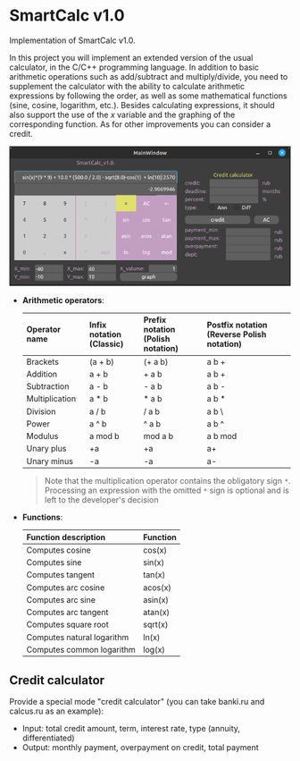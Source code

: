 # SmartCalc v1.0

Implementation of SmartCalc v1.0.

In this project you will implement an extended version of the usual calculator, in the C/С++ programming language. In addition to basic arithmetic operations such as add/subtract and multiply/divide, you need to supplement the calculator with the ability to calculate arithmetic expressions by following the order, as well as some mathematical functions (sine, cosine, logarithm, etc.).
Besides calculating expressions, it should also support the use of the _x_ variable and the graphing of the corresponding function.
As for other improvements you can consider a credit.

![Calc](img/calc_.png)

- **Arithmetic operators**:

  | Operator name  | Infix notation <br /> (Classic) | Prefix notation <br /> (Polish notation) | Postfix notation <br /> (Reverse Polish notation) |
  | -------------- | ------------------------------- | ---------------------------------------- | ------------------------------------------------- |
  | Brackets       | (a + b)                         | (+ a b)                                  | a b +                                             |
  | Addition       | a + b                           | + a b                                    | a b +                                             |
  | Subtraction    | a - b                           | - a b                                    | a b -                                             |
  | Multiplication | a \* b                          | \* a b                                   | a b \*                                            |
  | Division       | a / b                           | / a b                                    | a b \                                             |
  | Power          | a ^ b                           | ^ a b                                    | a b ^                                             |
  | Modulus        | a mod b                         | mod a b                                  | a b mod                                           |
  | Unary plus     | +a                              | +a                                       | a+                                                |
  | Unary minus    | -a                              | -a                                       | a-                                                |

  > Note that the multiplication operator contains the obligatory sign `*`. Processing an expression with the omitted `*` sign is optional and is left to the developer's decision

- **Functions**:

  | Function description       | Function |
  | -------------------------- | -------- |
  | Computes cosine            | cos(x)   |
  | Computes sine              | sin(x)   |
  | Computes tangent           | tan(x)   |
  | Computes arc cosine        | acos(x)  |
  | Computes arc sine          | asin(x)  |
  | Computes arc tangent       | atan(x)  |
  | Computes square root       | sqrt(x)  |
  | Computes natural logarithm | ln(x)    |
  | Computes common logarithm  | log(x)   |

## Credit calculator

Provide a special mode "credit calculator" (you can take banki.ru and calcus.ru as an example):

- Input: total credit amount, term, interest rate, type (annuity, differentiated)
- Output: monthly payment, overpayment on credit, total payment
